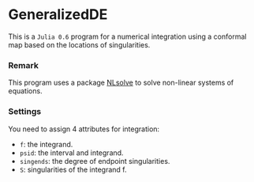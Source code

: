 # GeneralizedDE
This is a `Julia 0.6` program for a numerical integration
using a conformal map based on the locations of singularities.

### Remark
This program uses a package [NLsolve](https://github.com/JuliaNLSolvers/NLsolve.jl)
to solve non-linear systems of equations.

### Settings
You need to assign 4 attributes for integration:
* `f`: the integrand.
* `psid`: the interval and integrand.
* `singends`: the degree of endpoint singularities.
* `S`: singularities of the integrand f.
